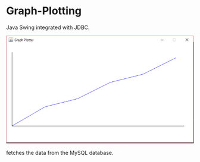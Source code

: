 # Graph-Plotting
Java Swing integrated with JDBC.

![Plotter Image](https://github.com/pradhumnpanchal/PracticeSess/blob/master/.idea/graphplotter.PNG)

fetches the data from the MySQL database. 